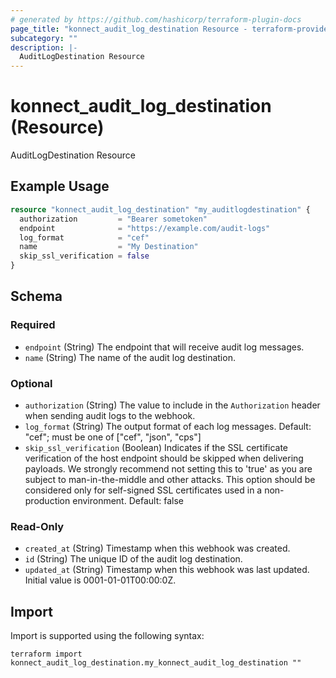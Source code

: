 ```yaml
---
# generated by https://github.com/hashicorp/terraform-plugin-docs
page_title: "konnect_audit_log_destination Resource - terraform-provider-konnect"
subcategory: ""
description: |-
  AuditLogDestination Resource
---
```


# konnect_audit_log_destination (Resource)

AuditLogDestination Resource

## Example Usage

```terraform
resource "konnect_audit_log_destination" "my_auditlogdestination" {
  authorization         = "Bearer sometoken"
  endpoint              = "https://example.com/audit-logs"
  log_format            = "cef"
  name                  = "My Destination"
  skip_ssl_verification = false
}
```

<!-- schema generated by tfplugindocs -->
## Schema

### Required

- `endpoint` (String) The endpoint that will receive audit log messages.
- `name` (String) The name of the audit log destination.

### Optional

- `authorization` (String) The value to include in the `Authorization` header when sending audit logs to the webhook.
- `log_format` (String) The output format of each log messages. Default: "cef"; must be one of ["cef", "json", "cps"]
- `skip_ssl_verification` (Boolean) Indicates if the SSL certificate verification of the host endpoint should be skipped when delivering payloads.
We strongly recommend not setting this to 'true' as you are subject to man-in-the-middle and other attacks.
This option should be considered only for self-signed SSL certificates used in a non-production environment.
Default: false

### Read-Only

- `created_at` (String) Timestamp when this webhook was created.
- `id` (String) The unique ID of the audit log destination.
- `updated_at` (String) Timestamp when this webhook was last updated. Initial value is 0001-01-01T00:00:0Z.

## Import

Import is supported using the following syntax:

```shell
terraform import konnect_audit_log_destination.my_konnect_audit_log_destination ""
```
